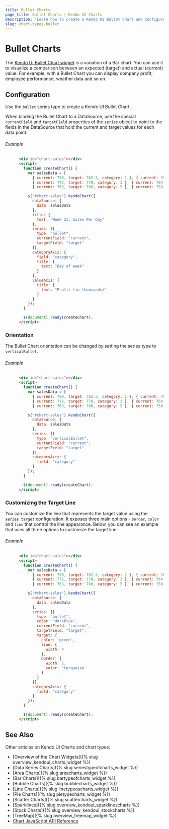 ```yaml
---
title: Bullet Charts
page_title: Bullet Charts | Kendo UI Charts
description: "Learn how to create a Kendo UI Bullet Chart and configure its options."
slug: chart-types-bullet
---
```


# Bullet Charts

The [Kendo UI Bullet Chart widget](http://demos.telerik.com/kendo-ui/bullet-charts/index) is a variation of a Bar chart.  You can use it to visualize a comparison between an expected (target) and actual (current) value. For example, with a Bullet Chart you can display company profit, employee performance, weather data and so on.

## Configuration

Use the `bullet` series type to create a Kendo UI Bullet Chart.

When binding the Bullet Chart to a DataSource, use the special `currentField` and `targetField` properties of the `series` object to point to the fields in the DataSource that hold the current and target values for each data point.

###### Example

```html
      <div id="chart-sales"></div>
      <script>
        function createChart() {
          var salesData = [
            { current: 750, target: 762.5, category: 1 }, { current: 764, target: 768.5, category: 2 },
            { current: 772, target: 770, category: 3 }, { current: 764, target: 773, category: 4 },
            { current: 763, target: 760, category: 5 }, { current: 758, target: 765, category: 6 }];

          $("#chart-sales").kendoChart({
            dataSource: {
              data: salesData
            },
            title: {
              text: "Week 21: Sales Per Day"
            },
            series: [{
              type: "bullet",
              currentField: "current",
              targetField: "target"
            }],
            categoryAxis: {
              field: "category",
              title: {
                text: "Day of week"
              }
            },
            valueAxis: {
              title: {
                text: "Profit (in thousands)"
              }
            }
          });
        }

        $(document).ready(createChart);
      </script>
```

### Orientation

The Bullet Chart orientation can be changed by setting the series type to `verticalBullet`.

###### Example

```html
      <div id="chart-sales"></div>
      <script>
        function createChart() {
          var salesData = [
            { current: 750, target: 762.5, category: 1 }, { current: 764, target: 768.5, category: 2 },
            { current: 772, target: 770, category: 3 }, { current: 764, target: 773, category: 4 },
            { current: 763, target: 760, category: 5 }, { current: 758, target: 765, category: 6 }];

          $("#chart-sales").kendoChart({
            dataSource: {
              data: salesData
            },
            series: [{
              type: "verticalBullet",
              currentField: "current",
              targetField: "target"
            }],
            categoryAxis: {
              field: "category"
            }
          });
        }

        $(document).ready(createChart);
      </script>
```


### Customizing the Target Line

You can customize the line that represents the target value using the `series.target` configuration. It exposes three main  options - `border`, `color` and `line` that control the line appearance. Below, you can see an example that uses all three options to customize the target line:

###### Example

```html
      <div id="chart-sales"></div>
      <script>
        function createChart() {
          var salesData = [
            { current: 750, target: 762.5, category: 1 }, { current: 764, target: 768.5, category: 2 },
            { current: 772, target: 770, category: 3 }, { current: 764, target: 773, category: 4 },
            { current: 763, target: 760, category: 5 }, { current: 758, target: 765, category: 6 }];

          $("#chart-sales").kendoChart({
            dataSource: {
              data: salesData
            },
            series: [{
              type: "bullet",
              color: "darkblue",
              currentField: "current",
              targetField: "target",
              target: {
                color: 'green',
                line: {
                  width: 4
                },
                border: {
                  width: 2,
                  color: 'turquoise'
                }
              }
            }],
            categoryAxis: {
              field: "category"
            }
          });
        }

        $(document).ready(createChart);
      </script>
```

## See Also

Other articles on Kendo UI Charts and chart types:

* [Overview of the Chart Widgets]({% slug overview_kendoui_charts_widget %})
* [Data Series Charts]({% slug seriestypeofcharts_widget %})
* [Area Charts]({% slug areacharts_widget %})
* [Bar Charts]({% slug bartypeofcharts_widget %})
* [Bubble Charts]({% slug bubblecharts_widget %})
* [Line Charts]({% slug linetypeoscharts_widget %})
* [Pie Charts]({% slug pietypecharts_widget %})
* [Scatter Charts]({% slug scattercharts_widget %})
* [Sparklines]({% slug overview_kendoui_sparklinescharts %})
* [Stock Charts]({% slug overview_kendoui_stockcharts %})
* [TreeMap]({% slug overview_treemap_widget %})
* [Chart JavaScript API Reference](/api/javascript/dataviz/ui/chart)